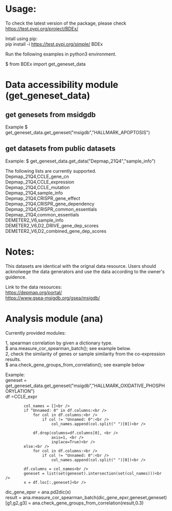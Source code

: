 # Usage:

To check the latest version of the package, please check https://test.pypi.org/project/BDEx/

Intall using pip:<br />
pip install -i https://test.pypi.org/simple/ BDEx <br />

Run the following examples in python3 environment.<br />

$ from BDEx import get_geneset_data

# Data accessibility module (get_geneset_data) <br />
## get genesets from msidgdb
Example
$ get_geneset_data.get_geneset("msigdb","HALLMARK_APOPTOSIS")

## get datasets from public datasets <br />
Example:
$ get_geneset_data.get_data("Depmap_21Q4","sample_info")

The following lists are currently supported.<br />
Depmap_21Q4,CCLE_gene_cn<br />
Depmap_21Q4,CCLE_expression<br />
Depmap_21Q4,CCLE_mutation<br />
Depmap_21Q4,sample_info<br />
Depmap_21Q4,CRISPR_gene_effect<br />
Depmap_21Q4,CRISPR_gene_dependency<br />
Depmap_21Q4,CRISPR_common_essentials<br />
Depmap_21Q4,common_essentials<br />
DEMETER2_V6,sample_info<br />
DEMETER2_V6,D2_DRIVE_gene_dep_scores<br />
DEMETER2_V6,D2_combined_gene_dep_scores<br />

# Notes:
This datasets are identical with the orignal data resource. Users should acknolwege the data generators and use the data according to the owner's guidence. 

Link to the data resources:<br />
https://depmap.org/portal/<br />
https://www.gsea-msigdb.org/gsea/msigdb/<br />

# Analysis module (ana)

Currently provided modules: 

1, spearman correlation by given a dictionary type.<br />
$ ana.measure_cor_spearman_batch(); see example below.<br />
2, check the similarity of genes or sample similarity from the co-expression results.<br />
$ ana.check_gene_groups_from_correlation(); see example below<br />

Example:<br />
geneset = get_geneset_data.get_geneset("msigdb","HALLMARK_OXIDATIVE_PHOSPHORYLATION")<br />
df =CCLE_expr<br />

            col_names = []<br />
            if "Unnamed: 0" in df.columns:<br />
                for col in df.columns:<br />
                    if col != "Unnamed: 0":<br />
                        col_names.append(col.split(" ")[0])<br />

                df.drop(columns=df.columns[0], <br />
                        axis=1, <br />
                        inplace=True)<br />
            else:<br />
                for col in df.columns:<br />
                    if col != "Unnamed: 0":<br />
                        col_names.append(col.split(" ")[0])<br />

            df.columns = col_names<br />
            geneset = list(set(geneset).intersection(set(col_names)))<br />
            x = df.loc[:,geneset]<br />

dic_gene_epxr = ana.pd2dic(x)<br />
result = ana.measure_cor_spearman_batch(dic_gene_epxr,geneset,geneset)<br />
[g1,g2,g3] = ana.check_gene_groups_from_correlation(result,0.3)<br />